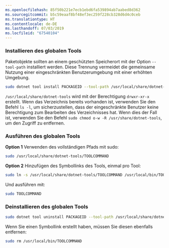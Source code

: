 ```yaml
---
ms.openlocfilehash: 85f50b221e7ecb1ebd6fa539894ab7aabed8d362
ms.sourcegitcommit: b5c59eaaf8bf48ef3ec259f228cb328d6d4c0ceb
ms.translationtype: HT
ms.contentlocale: de-DE
ms.lasthandoff: 07/03/2019
ms.locfileid: "67540104"
---
```

### <a name="install-the-global-tool"></a>Installieren des globalen Tools

Paketobjekte sollten an einem geschützten Speicherort mit der Option `--tool-path` installiert werden. Diese Trennung vermeidet die gemeinsame Nutzung einer eingeschränkten Benutzerumgebung mit einer erhöhten Umgebung.

```bash
sudo dotnet tool install PACKAGEID --tool-path /usr/local/share/dotnet-tools
```

`/usr/local/share/dotnet-tools` wird mit der Berechtigung `drwxr-xr-x` erstellt. Wenn das Verzeichnis bereits vorhanden ist, verwenden Sie den Befehl `ls -l`, um sicherzustellen, dass der eingeschränkte Benutzer keine Berechtigung zum Bearbeiten des Verzeichnisses hat. Wenn dies der Fall ist, verwenden Sie den Befehl `sudo chmod o-w -R /usr/share/dotnet-tools`, um den Zugriff zu entfernen.

### <a name="run-the-global-tool"></a>Ausführen des globalen Tools

**Option 1** Verwenden des vollständigen Pfads mit sudo:

```bash
sudo /usr/local/share/dotnet-tools/TOOLCOMMAND
```

**Option 2** Hinzufügen des Symbollinks des Tools, einmal pro Tool:

```bash
sudo ln -s /usr/local/share/dotnet-tools/TOOLCOMMAND /usr/local/bin/TOOLCOMMAND
```

Und ausführen mit:

```bash
sudo TOOLCOMMAND
```

### <a name="uninstall-the-global-tool"></a>Deinstallieren des globalen Tools

```bash
sudo dotnet tool uninstall PACKAGEID --tool-path /usr/local/share/dotnet-tools
```

Wenn Sie einen Symbollink erstellt haben, müssen Sie diesen ebenfalls entfernen:

```bash
sudo rm /usr/local/bin/TOOLCOMMAND
```

